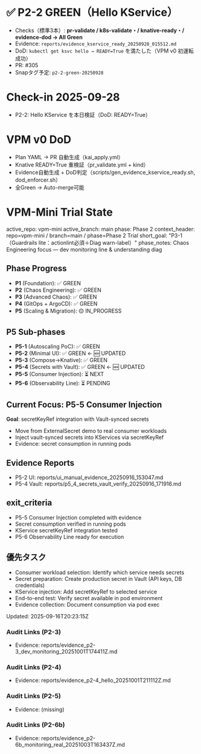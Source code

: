 # ✅ P2-2 GREEN（Hello KService）

- Checks（標準3本）: **pr-validate / k8s-validate・/ knative-ready・/ evidence-dod → All Green**
- Evidence: `reports/evidence_kservice_ready_20250928_015512.md`
- DoD: `kubectl get ksvc hello → READY=True` を満たした（VPM v0 初運転成功）
- PR: #305
- Snapタグ予定: `p2-2-green-20250928`

# Check-in 2025-09-28
- P2-2: Hello KService を本日検証（DoD: READY=True）

# VPM v0 DoD
- Plan YAML → PR 自動生成（kai_apply.yml）
- Knative READY=True 重検証（pr_validate.yml + kind）
- Evidence自動生成 + DoD判定（scripts/gen_evidence_kservice_ready.sh, dod_enforcer.sh）
- 全Green → Auto-merge可能

# VPM-Mini Trial State

active_repo: vpm-mini
active_branch: main
phase: Phase 2
context_header: repo=vpm-mini / branch=main / phase=Phase 2 Trial
short_goal: "P3-1（Guardrails lite：actionlint必須＋Diag warn-label）"
phase_notes: Chaos Engineering focus — dev monitoring line & understanding diag

## Phase Progress
- **P1** (Foundation): ✅ GREEN  
- **P2** (Chaos Engineering): ✅ GREEN
- **P3** (Advanced Chaos): ✅ GREEN  
- **P4** (GitOps + ArgoCD): ✅ GREEN
- **P5** (Scaling & Migration): 🟡 IN_PROGRESS

## P5 Sub-phases
- **P5-1** (Autoscaling PoC): ✅ GREEN
- **P5-2** (Minimal UI): ✅ GREEN  ← 🆕 UPDATED
- **P5-3** (Compose→Knative): ✅ GREEN
- **P5-4** (Secrets with Vault): ✅ GREEN  ← 🆕 UPDATED  
- **P5-5** (Consumer Injection): ⏳ NEXT
- **P5-6** (Observability Line): ⏳ PENDING

## Current Focus: P5-5 Consumer Injection
**Goal**: secretKeyRef integration with Vault-synced secrets
- Move from ExternalSecret demo to real consumer workloads
- Inject vault-synced secrets into KServices via secretKeyRef
- Evidence: secret consumption in running pods

## Evidence Reports
- P5-2 UI: reports/ui_manual_evidence_20250916_153047.md
- P5-4 Vault: reports/p5_4_secrets_vault_verify_20250916_171916.md

## exit_criteria
- P5-5 Consumer Injection completed with evidence
- Secret consumption verified in running pods
- KService secretKeyRef integration tested
- P5-6 Observability Line ready for execution

## 優先タスク
- Consumer workload selection: Identify which service needs secrets
- Secret preparation: Create production secret in Vault (API keys, DB credentials)
- KService injection: Add secretKeyRef to selected service
- End-to-end test: Verify secret available in pod environment
- Evidence collection: Document consumption via pod exec

Updated: 2025-09-16T20:23:15Z


### Audit Links (P2-3)
- Evidence: reports/evidence_p2-3_dev_monitoring_20251001T174411Z.md


### Audit Links (P2-4)
- Evidence: reports/evidence_p2-4_hello_20251001T211112Z.md


### Audit Links (P2-5)
- Evidence: (missing)


### Audit Links (P2-6b)
- Evidence: reports/evidence_p2-6b_monitoring_real_20251003T163437Z.md
